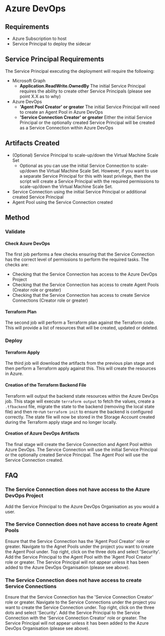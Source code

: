 # Azure DevOps

## Requirements
- Azure Subscription to host
- Service Principal to deploy the sidecar

## Service Principal Requirements
The Service Principal executing the deployment will require the following:
- Microsoft Graph
  - __Application.ReadWrite.OwnedBy__ The initial Service Principal requires the ability to create other Service Principals (please see point X.X as to why)
- Azure DevOps
  - __'Agent Pool Creator' or greater__ The initial Service Principal will need to create an Agent Pool in Azure DevOps
  - __'Service Connection Creator' or greater__  Either the initial Service Principal or the optionally created Service Principal will be created as a Service Connection within Azure DevOps

## Artifacts Created
- (Optional) Service Principal to scale-up/down the Virtual Machine Scale Set
  - Optional as you can use the initial Service Connection to scale-up/down the Virtual Machine Scale Set. However, if you want to use a separate Service Principal for this with least privilege, then the script will create a Service Principal with the required permissions to scale-up/down the Virtual Machine Scale Set.
- Service Connection using the initial Service Principal or additional created Service Principal
- Agent Pool using the Service Connection created 

## Method

### Validate
#### Check Azure DevOps
The first job performs a few checks ensuring that the Service Connection has the correct level of permissions to perform the required tasks. The checks are:
- Checking that the Service Connection has access to the Azure DevOps Project
- Checking that the Service Connection has access to create Agent Pools (Creator role or greater)
- Checking that the Service Connection has access to create Service Connections (Creator role or greater)

#### Terraform Plan
The second job will perform a Terraform plan against the Terraform code. This will provide a list of resources that will be created, updated or deleted.

### Deploy
#### Terraform Apply
The third job will download the artifacts from the previous plan stage and then perform a Terraform apply against this. This will create the resources in Azure.

#### Creation of the Terraform Backend File
Terraform will output the backend state resources within the Azure DevOps job. This stage will execute `terraform output` to fetch the values, create a `.tfbackend` file, migrate the state to the backend (removing the local state file) and then re-run `terraform init` to ensure the backend is configured correctly. The state file will now be stored in the Storage Account created during the Terraform apply stage and no longer locally.

#### Creation of Azure DevOps Artifacts
The final stage will create the Service Connection and Agent Pool within Azure DevOps. The Service Connection will use the initial Service Principal or the optionally created Service Principal. The Agent Pool will use the Service Connection created.

## FAQ
### The Service Connection does not have access to the Azure DevOps Project
Add the Service Principal to the Azure DevOps Organisation as you would a user.

### The Service Connection does not have access to create Agent Pools
Ensure that the Service Connection has the 'Agent Pool Creator' role or greater. Navigate to the Agnet Pools under the project you want to create the Agent Pool under. Top right, click on the three dots and select 'Security'. Add the Service Principal to the Agent Pool with the 'Agent Pool Creator' role or greater. The Service Principal will not appear unless it has been added to the Azure DevOps Organisation (please see above).

### The Service Connection does not have access to create Service Connections
Ensure that the Service Connection has the 'Service Connection Creator' role or greater. Navigate to the Service Connections under the project you want to create the Service Connection under. Top right, click on the three dots and select 'Security'. Add the Service Principal to the Service Connection with the 'Service Connection Creator' role or greater. The Service Principal will not appear unless it has been added to the Azure DevOps Organisation (please see above).